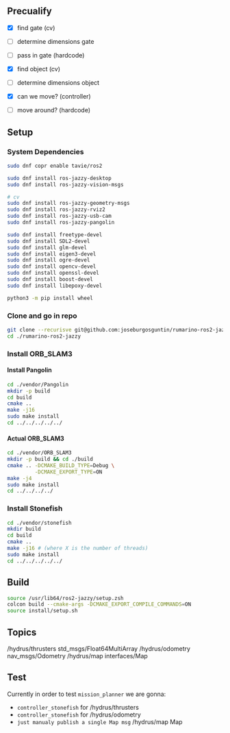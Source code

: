 ## Precualify

- [X] find gate (cv)
- [ ] determine dimensions gate
- [ ] pass in gate (hardcode)
- [x] find object (cv)
- [ ] determine dimensions object
- [x] can we move? (controller)
- [ ] move around? (hardcode)


## Setup 

### System Dependencies

```sh
sudo dnf copr enable tavie/ros2

sudo dnf install ros-jazzy-desktop
sudo dnf install ros-jazzy-vision-msgs

# cv
sudo dnf install ros-jazzy-geometry-msgs
sudo dnf install ros-jazzy-rviz2
sudo dnf install ros-jazzy-usb-cam
sudo dnf install ros-jazzy-pangolin

sudo dnf install freetype-devel
sudo dnf install SDL2-devel
sudo dnf install glm-devel
sudo dnf install eigen3-devel
sudo dnf install ogre-devel
sudo dnf install opencv-devel
sudo dnf install openssl-devel
sudo dnf install boost-devel
sudo dnf install libepoxy-devel

python3 -m pip install wheel
```

### Clone and go in repo
```sh
git clone --recurisve git@github.com:joseburgosguntin/rumarino-ros2-jazzy.git
cd ./rumarino-ros2-jazzy
```

### Install ORB_SLAM3
#### Install Pangolin
```sh
cd ./vendor/Pangolin
mkdir -p build
cd build
cmake ..
make -j16
sudo make install
cd ../../../../../
```
#### Actual ORB_SLAM3
```sh
cd ./vendor/ORB_SLAM3
mkdir -p build && cd ./build
cmake .. -DCMAKE_BUILD_TYPE=Debug \
         -DCMAKE_EXPORT_TYPE=ON
make -j4
sudo make install
cd ../../../../
```

### Install Stonefish
```sh
cd ./vendor/stonefish
mkdir build
cd build
cmake ..
make -j16 # (where X is the number of threads)
sudo make install
cd ../../../../../
```

## Build

```sh
source /usr/lib64/ros2-jazzy/setup.zsh
colcon build --cmake-args -DCMAKE_EXPORT_COMPILE_COMMANDS=ON
source install/setup.sh
```

## Topics
/hydrus/thrusters std_msgs/Float64MultiArray
/hydrus/odometry  nav_msgs/Odometry
/hydrus/map       interfaces/Map

## Test

Currently in order to test `mission_planner` we are gonna:
- `controller_stonefish` for /hydrus/thrusters
- `controller_stonefish` for /hydrus/odometry
- `just manualy publish a single Map msg` /hydrus/map Map
